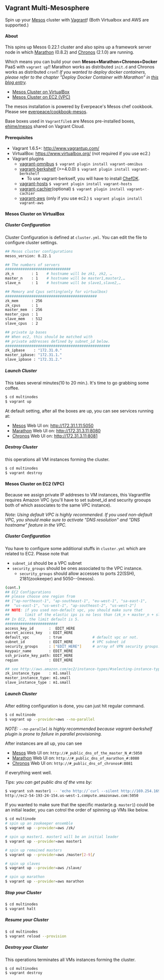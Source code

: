 ## Vagrant Multi-Mesosphere

Spin up your [Mesos](http://mesos.apache.org) cluster with [Vagrant](http://www.vagrantup.com)! (Both Virtualbox and AWS are supported.)

#### About

This spins up Mesos 0.22.1 cluster and also spins up a framework server node in which [Marathon](https://github.com/mesosphere/marathon) (0.8.2) and [Chronos](http://github.com/mesos/chronos) (2.1.0) are running.

Which means you can build your own __Mesos+Marathon+Chronos+Docker__ PaaS with `vagrant up`!!  Marathon works as distributed `init.d` and Chronos works as distributed `cron`!!  _If you wanted to deploy docker containers, please refer to the chapter "Deploy Docker Container with Marathon" in [this blog entry](http://frankhinek.com/deploy-docker-containers-on-mesos-0-20/)._

* [Mesos Cluster on VirtualBox](#clvb)
* [Mesos Cluster on EC2 (VPC)](#clec2)


The mesos installation is powered by Everpeace's Mesos chef cookbook.  Please see [everpeace/cookbook-mesos](http://github.com/everpeace/cookbook-mesos).

Base boxes used in `Vagrantfile`s are Mesos pre-installed boxes,
[ehime/mesos](https://vagrantcloud.com/ehime/boxes/mesos) shared on Vagrant Cloud.


#### Prerequisites

* Vagrant 1.6.5+: <http://www.vagrantup.com/>
* VirtualBox: <https://www.virtualbox.org/> (not required if you use ec2.)
* Vagrant plugins
    * [vagrant-omnibus](https://github.com/schisamo/vagrant-omnibus)
          `$ vagrant plugin install vagrant-omnibus`
    * [vagrant-berkshelf](https://github.com/berkshelf/vagrant-berkshelf) (>=4.0.0)
          `$ vagrant plugin install vagrant-berkshelf`
		* To use vagrant-berkself, you will have to install [ChefDK](https://downloads.chef.io/chef-dk/).
    * [vagrant-hosts](https://github.com/adrienthebo/vagrant-hosts)
          `$ vagrant plugin install vagrant-hosts`
    * [vagrant-cachier](https://github.com/fgrehm/vagrant-cachier)(optional)
          `$ vagrant plugin install vagrant-cachier`
    * [vagrant-aws](https://github.com/mitchellh/vagrant-aws) (only if you use ec2.)
    	   `$ vagrant plugin install vagrant-aws`

<a name="clvb"></a>
#### Mesos Cluster on VirtualBox

##### Cluster Configuration
Cluster Configuration is defined at  `cluster.yml`.  You can edit the file to configure cluster settings.

```bash
## Mesos cluster configurations
mesos_version: 0.22.1

## The numbers of servers
##############################
zk_n        : 1    # hostname will be zk1, zk2, …
master_n    : 1    # hostname will be master1,master2,…
slave_n     : 1    # hostname will be slave1,slave2,…

## Memory and Cpus setting(only for virtualbox)
##########################################
zk_mem      : 256
zk_cpus     : 1
master_mem  : 256
master_cpus : 1
slave_mem   : 512
slave_cpus  : 2

## private ip bases
## When ec2, this should be matched with
## private addresses defined by subnet_id below.
################################################
zk_ipbase    : "172.31.0."
master_ipbase: "172.31.1."
slave_ipbase : "172.31.2."
```


##### Launch Cluster
This takes several minutes(10 to 20 min.).  It's time to go grabbing some coffee.

```bash
$ cd multinodes
$ vagrant up
```

At default setting, after all the boxes are up, you can see services running at:

* [Mesos](https://github.com/apache/mesos) Web UI on: <http://172.31.1.11:5050>
* [Marathon](https://github.com/mesosphere/marathon) Web UI on: <http://172.31.3.11:8080>
* [Chronos](https://github.com/mesos/chronos) Web UI on: <http://172.31.3.11:8081>

##### Destroy Cluster
this operations all VM instances forming the cluster.

```bash
$ cd multinodes
$ vagrant destroy
```

<a name="clec2"></a>
#### Mesos Cluster on EC2 (VPC)

Because we assign private IP addreses to VM instances, this Vagrantfile requires Amazon VPC (you'll have to set subnet_id and security grooups both of which associates to the same VPC instance).

_Note: Using default VPC is highly recommended.  If you used non-default VPC, you should make sure to activate "DNS resolution" and "DNS hostname" feature in the VPC._

##### Cluster Configuration
You have to configure some additional stuffs in `cluster.yml` which are related to EC2.  Please note that

* `subnet_id` should be a VPC subnet
* `security_groups` should be ones associated to the VPC instance.
	* `security_groups` should allow accesses to ports 22(SSH), 2181(zookeeper) and 5050--(mesos).

```bash
(cont.)
## EC2 Configurations
## please choose one region from
## ["ap-northeast-1", "ap-southeast-1", "eu-west-1", "sa-east-1",
##  "us-east-1", "us-west-1", "ap-southeast-2", "us-west-2"]
## NOTE: if you used non-default vpc, you should make sure that
##       limit of the elastic ips is no less than (zk_n + master_n + slave_n).
## In EC2, the limit default is 5.
########################
access_key_id       :  EDIT_HERE
secret_access_key   : EDIT_HERE
default_vpc         : true              # default vpc or not.
subnet_id           : EDIT_HERE         # VPC subnet id
security_groups     : ["EDIT_HERE"]     # array of VPN security groups. e.g. ['sg*** ']
keypair_name        : EDIT_HERE
ssh_private_key_path: EDIT_HERE
region              : EDIT_HERE

## see http://aws.amazon.com/ec2/instance-types/#selecting-instance-types
zk_instance_type    : m1.small
master_instance_type: m1.small
slave_instance_type : m1.small
```

##### Launch Cluster
After editing configuration is done, you can just hit regular command.

```bash
$ cd multinode
$ vagrant up --provider=aws --no-parallel
```

_NOTE: `--no-parallel` is highly recommended because vagrant-berkshelf plugin is prone to failure in parallel provisioning._

After instances are all up, you can see

* [Mesos](https://github.com/apache/mesos) Web UI on: `http://#_public_dns_of_the_master_N_#:5050`
* [Marathon](https://github.com/mesosphere/marathon) Web UI on: `http://#_public_dns_of_marathon_#:8080`
* [Chronos](https://github.com/mesos/chronos) Web UI on: `http://#_public_dns_of_chronos#:8081`

if everything went well.

_Tips: you can get public dns of the vms by:_

```bash
$ vagrant ssh master1 -- 'echo http://`curl --silent http://169.254.169.254/latest/meta-data/public-hostname`:5050'
http://ec2-54-193-24-154.us-west-1.compute.amazonaws.com:5050
```

If you wanted to make sure that the specific mastar(e.g. `master1`) could be an initial leader, you can cotrol the order of spinning up VMs like below.

```bash
$ cd multinode
# spin up an zookeeper ensemble
$ vagrant up --provider=aws /zk/

# spin up master1. master1 will be an initial leader
$ vagrant up --provider=aws master1

# spin up remained masters
$ vagrant up --provider=aws /master[2-9]/

# spin up slaves
$ vagrant up --provider=aws /slave/

# spin up marathon
$ vagrant up --provider=aws marathon
```

##### Stop your Cluster
```bash
$ cd multinodes
$ vagrant halt
```

##### Resume your Cluster
```bash
$ cd multinodes
$ vagrant reload --provision
```

##### Destroy your Cluster
This operations terminates all VMs instances forming the cluster.

```bash
$ cd multinodes
$ vagrant destroy
```
